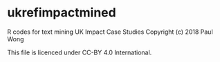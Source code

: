 # ukrefimpactmined
R codes for text mining UK Impact Case Studies
Copyright (c) 2018 Paul Wong

This file is licenced under CC-BY 4.0 International.
